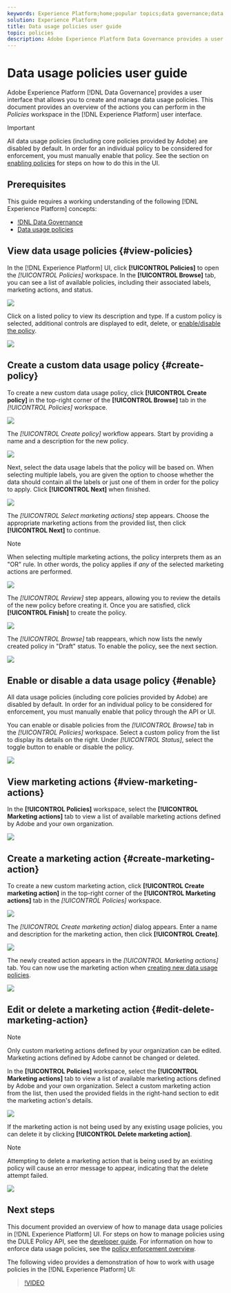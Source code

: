 ```yaml
---
keywords: Experience Platform;home;popular topics;data governance;data usage policy user guide
solution: Experience Platform
title: Data usage policies user guide
topic: policies
description: Adobe Experience Platform Data Governance provides a user interface that allows you to create and manage data usage policies. This document provides an overview of the actions you can perform in the Policies workspace in the Experience Platform user interface.
---
```


# Data usage policies user guide

Adobe Experience Platform [!DNL Data Governance] provides a user interface that allows you to create and manage data usage policies. This document provides an overview of the actions you can perform in the _Policies_ workspace in the [!DNL Experience Platform] user interface.

>[!IMPORTANT]
>
>All data usage policies (including core policies provided by Adobe) are disabled by default. In order for an individual policy to be considered for enforcement, you must manually enable that policy. See the section on [enabling policies](#enable) for steps on how to do this in the UI.

## Prerequisites

This guide requires a working understanding of the following [!DNL Experience Platform] concepts:

- [!DNL Data Governance](../home.md)
- [Data usage policies](./overview.md)

## View data usage policies {#view-policies}

In the [!DNL Experience Platform] UI, click **[!UICONTROL Policies]** to open the *[!UICONTROL Policies]* workspace. In the **[!UICONTROL Browse]** tab, you can see a list of available policies, including their associated labels, marketing actions, and status.

![](../images/policies/browse-policies.png)

Click on a listed policy to view its description and type. If a custom policy is selected, additional controls are displayed to edit, delete, or [enable/disable the policy](#enable).

![](../images/policies/policy-details.png)

## Create a custom data usage policy {#create-policy}

To create a new custom data usage policy, click **[!UICONTROL Create policy]** in the top-right corner of the **[!UICONTROL Browse]** tab in the *[!UICONTROL Policies]* workspace.

![](../images/policies/create-policy-button.png)

The *[!UICONTROL Create policy]* workflow appears. Start by providing a name and a description for the new policy.

![](../images/policies/create-policy-description.png)

Next, select the data usage labels that the policy will be based on. When selecting multiple labels, you are given the option to choose whether the data should contain all the labels or just one of them in order for the policy to apply. Click **[!UICONTROL Next]** when finished.

![](../images/policies/add-labels.png)

The *[!UICONTROL Select marketing actions]* step appears. Choose the appropriate marketing actions from the provided list, then click **[!UICONTROL Next]** to continue.

>[!NOTE]
>
>When selecting multiple marketing actions, the policy interprets them as an "OR" rule. In other words, the policy applies if _any_ of the selected marketing actions are performed.

![](../images/policies/add-marketing-actions.png)

The *[!UICONTROL Review]* step appears, allowing you to review the details of the new policy before creating it. Once you are satisfied, click **[!UICONTROL Finish]** to create the policy.

![](../images/policies/policy-review.png)

The *[!UICONTROL Browse]* tab reappears, which now lists the newly created policy in "Draft" status. To enable the policy, see the next section.

![](../images/policies/created-policy.png)

## Enable or disable a data usage policy {#enable}

All data usage policies (including core policies provided by Adobe) are disabled by default. In order for an individual policy to be considered for enforcement, you must manually enable that policy through the API or UI.

You can enable or disable policies from the *[!UICONTROL Browse]* tab in the *[!UICONTROL Policies]* workspace. Select a custom policy from the list to display its details on the right. Under *[!UICONTROL Status]*, select the toggle button to enable or disable the policy.

![](../images/policies/enable-policy.png)

## View marketing actions {#view-marketing-actions}

In the **[!UICONTROL Policies]** workspace, select the **[!UICONTROL Marketing actions]** tab to view a list of available marketing actions defined by Adobe and your own organization.

![](../images/policies/marketing-actions.png)

## Create a marketing action {#create-marketing-action}

To create a new custom marketing action, click **[!UICONTROL Create marketing action]** in the top-right corner of the **[!UICONTROL Marketing actions]** tab in the *[!UICONTROL Policies]* workspace.

![](../images/policies/create-marketing-action.png)

The *[!UICONTROL Create marketing action]* dialog appears. Enter a name and description for the marketing action, then click **[!UICONTROL Create]**.

![](../images/policies/create-marketing-action-details.png)

The newly created action appears in the *[!UICONTROL Marketing actions]* tab. You can now use the marketing action when [creating new data usage policies](#create-policy).

![](../images/policies/created-marketing-action.png)

## Edit or delete a marketing action {#edit-delete-marketing-action}

>[!NOTE]
>
>Only custom marketing actions defined by your organization can be edited. Marketing actions defined by Adobe cannot be changed or deleted.

In the **[!UICONTROL Policies]** workspace, select the **[!UICONTROL Marketing actions]** tab to view a list of available marketing actions defined by Adobe and your own organization. Select a custom marketing action from the list, then used the provided fields in the right-hand section to edit the marketing action's details.

![](../images/policies/edit-marketing-action.png)

If the marketing action is not being used by any existing usage policies, you can delete it by clicking **[!UICONTROL Delete marketing action]**.

>[!NOTE]
>
>Attempting to delete a marketing action that is being used by an existing policy will cause an error message to appear, indicating that the delete attempt failed.

![](../images/policies/delete-marketing-action.png)

## Next steps

This document provided an overview of how to manage data usage policies in [!DNL Experience Platform] UI. For steps on how to manage policies using the DULE Policy API, see the [developer guide](../api/getting-started.md). For information on how to enforce data usage policies, see the [policy enforcement overview](../enforcement/overview.md).

The following video provides a demonstration of how to work with usage policies in the [!DNL Experience Platform] UI:

>[!VIDEO](https://video.tv.adobe.com/v/32977?quality=12&learn=on)